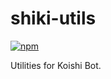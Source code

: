 # shiki-utils
 
[![npm](https://img.shields.io/npm/v/koishi-utils?style=flat-square)](https://www.npmjs.com/package/koishi-utils)

Utilities for Koishi Bot.
